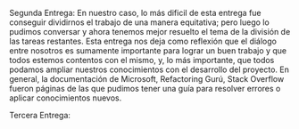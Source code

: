 Segunda Entrega:
En nuestro caso, lo más dificil de esta entrega fue conseguir dividirnos el trabajo de una manera equitativa; pero luego lo pudimos conversar y ahora tenemos mejor resuelto el tema de la división de las tareas restantes. 
Esta entrega nos deja como reflexión que el diálogo entre nosotros es sumamente importante para lograr un buen trabajo y que todos estemos contentos con el mismo, y, lo más importante, que todos podamos ampliar nuestros conocimientos con el desarrollo del proyecto.
En general, la documentación de Microsoft, Refactoring Gurú, Stack Overflow fueron páginas de las que pudimos tener una guía para resolver errores o aplicar conocimientos nuevos.

Tercera Entrega:
